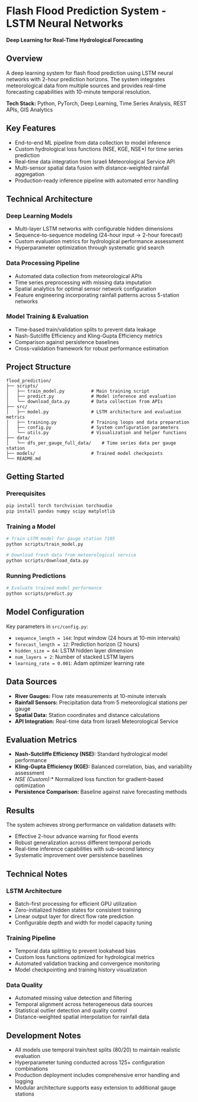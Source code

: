 # Flash Flood Prediction System - LSTM Neural Networks

**Deep Learning for Real-Time Hydrological Forecasting**

## Overview

A deep learning system for flash flood prediction using LSTM neural networks with 2-hour prediction horizons. The system integrates meteorological data from multiple sources and provides real-time forecasting capabilities with 10-minute temporal resolution.

**Tech Stack:** Python, PyTorch, Deep Learning, Time Series Analysis, REST APIs, GIS Analytics

## Key Features

- End-to-end ML pipeline from data collection to model inference
- Custom hydrological loss functions (NSE, KGE, NSE*) for time series prediction
- Real-time data integration from Israeli Meteorological Service API
- Multi-sensor spatial data fusion with distance-weighted rainfall aggregation
- Production-ready inference pipeline with automated error handling

## Technical Architecture

### Deep Learning Models
- Multi-layer LSTM networks with configurable hidden dimensions
- Sequence-to-sequence modeling (24-hour input → 2-hour forecast)
- Custom evaluation metrics for hydrological performance assessment
- Hyperparameter optimization through systematic grid search

### Data Processing Pipeline
- Automated data collection from meteorological APIs
- Time series preprocessing with missing data imputation
- Spatial analytics for optimal sensor network configuration
- Feature engineering incorporating rainfall patterns across 5-station networks

### Model Training & Evaluation
- Time-based train/validation splits to prevent data leakage
- Nash-Sutcliffe Efficiency and Kling-Gupta Efficiency metrics
- Comparison against persistence baselines
- Cross-validation framework for robust performance estimation

## Project Structure

```
flood_prediction/
├── scripts/
│   ├── train_model.py          # Main training script
│   ├── predict.py              # Model inference and evaluation
│   └── download_data.py        # Data collection from APIs
├── src/
│   ├── model.py                # LSTM architecture and evaluation metrics
│   ├── training.py             # Training loops and data preparation
│   ├── config.py               # System configuration parameters
│   └── utils.py                # Visualization and helper functions
├── data/
│   └── dfs_per_gauge_full_data/    # Time series data per gauge station
├── models/                     # Trained model checkpoints
└── README.md
```

## Getting Started

### Prerequisites
```bash
pip install torch torchvision torchaudio
pip install pandas numpy scipy matplotlib
```

### Training a Model
```bash
# Train LSTM model for gauge station 7105
python scripts/train_model.py

# Download fresh data from meteorological service
python scripts/download_data.py
```

### Running Predictions
```bash
# Evaluate trained model performance
python scripts/predict.py
```

## Model Configuration

Key parameters in `src/config.py`:

- `sequence_length = 144`: Input window (24 hours at 10-min intervals)
- `forecast_length = 12`: Prediction horizon (2 hours)
- `hidden_size = 64`: LSTM hidden layer dimension
- `num_layers = 2`: Number of stacked LSTM layers
- `learning_rate = 0.001`: Adam optimizer learning rate

## Data Sources

- **River Gauges:** Flow rate measurements at 10-minute intervals
- **Rainfall Sensors:** Precipitation data from 5 meteorological stations per gauge
- **Spatial Data:** Station coordinates and distance calculations
- **API Integration:** Real-time data from Israeli Meteorological Service

## Evaluation Metrics

- **Nash-Sutcliffe Efficiency (NSE):** Standard hydrological model performance
- **Kling-Gupta Efficiency (KGE):** Balanced correlation, bias, and variability assessment
- **NSE* (Custom):** Normalized loss function for gradient-based optimization
- **Persistence Comparison:** Baseline against naive forecasting methods

## Results

The system achieves strong performance on validation datasets with:
- Effective 2-hour advance warning for flood events
- Robust generalization across different temporal periods
- Real-time inference capabilities with sub-second latency
- Systematic improvement over persistence baselines

## Technical Notes

### LSTM Architecture
- Batch-first processing for efficient GPU utilization
- Zero-initialized hidden states for consistent training
- Linear output layer for direct flow rate prediction
- Configurable depth and width for model capacity tuning

### Training Pipeline
- Temporal data splitting to prevent lookahead bias
- Custom loss functions optimized for hydrological metrics
- Automated validation tracking and convergence monitoring
- Model checkpointing and training history visualization

### Data Quality
- Automated missing value detection and filtering
- Temporal alignment across heterogeneous data sources
- Statistical outlier detection and quality control
- Distance-weighted spatial interpolation for rainfall data

## Development Notes

- All models use temporal train/test splits (80/20) to maintain realistic evaluation
- Hyperparameter tuning conducted across 125+ configuration combinations
- Production deployment includes comprehensive error handling and logging
- Modular architecture supports easy extension to additional gauge stations

